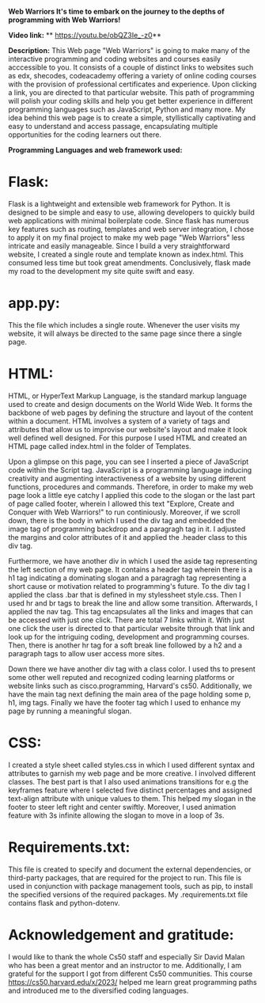 ****Web Warriors
It's time to embark on the journey to the depths of programming with Web Warriors!****

**Video link:** ** <https://youtu.be/obQZ3Ie_-z0>**

**Description:** 
This Web page "Web Warriors" is going to make many of the interactive programming and coding websites and courses easily acccessible to you. It consists of a couple of distinct links to websites such as edx, shecodes, codeacademy offering a variety of online coding courses with the provision of professional certificates and experience. Upon clicking a link, you are directed to that particular website. This path of programming will polish your coding skills and help you get better experience in different programming languages such as JavaScript, Python and many more. My idea behind this web page is to create a simple, styllistically captivating and easy to understand and access passage, encapsulating multiple opportunities for the coding learners out there.

 **Programming Languages and web framework used:**

# Flask:
Flask is a lightweight and extensible web framework for Python. It is designed to be simple and easy to use, allowing developers to quickly build web applications with minimal boilerplate code. Since flask has numerous key features such as routing, templates and web server integration, I chose to apply it on my final project to make my web page "Web Warriors" less intricate and easily manageable. Since I build a very straightforward website, I created a single route and template known as index.html. This consumed less time but took great amendments. Conclusively, flask made my road to the development my site quite swift and easy.

# app.py:
This the file which includes a single route. Whenever the user visits my website, it will always be directed to the same page since there a single page. 

# HTML:
HTML, or HyperText Markup Language, is the standard markup language used to create and design documents on the World Wide Web. It forms the backbone of web pages by defining the structure and layout of the content within a document. HTML involves a system of a variety of tags and attributes that allow us to improvise our website's layout and make it look well defined well designed. For this purpose I used HTML and created an HTML page called index.html in the folder of Templates. 

Upon a glimpse on this page, you can see I inserted a piece of JavaScript code within the Script tag. JavaScript is a programming language inducing creativity and augmenting interactiveness of a website by using different functions, procedures and commands. Therefore, in order to make my web page look a little eye catchy I applied this code to the slogan or the last part of page called footer, wherein I allowed this text "Explore, Create and Conquer with Web Warriors!" to run continiously. Moreover, if we scroll down, there is the body in which I used the div tag and embedded the image tag of programming backdrop and a paragragh tag in it. I adjusted the margins and color attributes of it and applied the .header class to this div tag.

Furthermore, we have another div in which I used the aside tag representing the left section of my web page. It contains a header tag wherein there is a h1 tag indicating a dominating slogan and a paragragh tag representing a short cause or motivation related to programming's future. To the div tag I applied the class .bar that is defined in my stylessheet style.css. Then I used hr and br tags to break the line and allow some transition. Afterwards, I applied the nav tag. This tag encapsulates all the links and images that can be accessed with just one click. There are total 7 links within it. With just one click the user is directed to that particular website through that link and look up for the intriguing coding, development and programming courses. Then, there is another hr tag for a soft break line followed by a h2 and a paragraph tags to allow user access more sites. 

Down there we have another div tag with a class color. I used ths to present some other well reputed and recognized coding learning platforms or website links such as cisco.programming, Harvard's cs50. Additionally, we have the main tag next defining the main area of the page holding some p, h1, img tags. Finally we have the footer tag which I used to enhance my page by running a meaningful slogan.

 # CSS:
I created a style sheet called styles.css in which I used different syntax and attributes to garnish my web page and be more creative. I involved different classes. The best part is that I also used animations transitions for e.g the keyframes feature where I selected five distinct percentages and assigned text-align attribute with unique values to them. This helped my slogan in the footer to steer left right and center swiftly. Moreover, I used animation feature with 3s infinite allowing the slogan to move in a loop of 3s.

 # Requirements.txt:
This file is created to specify and document the external dependencies, or third-party packages, that are required for the project to run. This file is used in conjunction with package management tools, such as pip, to install the specified versions of the required packages. My .requirements.txt file contains flask and python-dotenv.

#  Acknowledgement and gratitude:
I would like to thank the whole Cs50 staff and especially Sir David Malan who has been a great mentor and an instructor to me. Additionally, I am grateful for the support I got from different Cs50 communities. This course https://cs50.harvard.edu/x/2023/ helped me learn great programming paths and introduced me to the diversified coding languages. 







